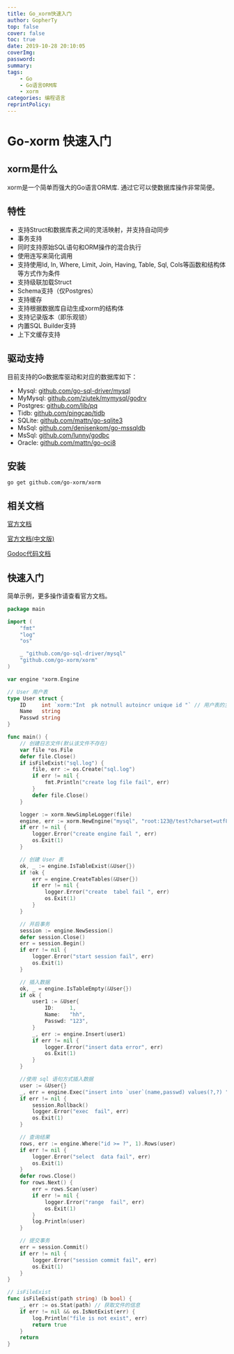 ```yaml
---
title: Go_xorm快速入门
author: GopherTy
top: false
cover: false
toc: true
date: 2019-10-28 20:10:05
coverImg:
password:
summary:
tags:
    - Go
    - Go语言ORM库
    - xorm
categories: 编程语言
reprintPolicy:
---
```

# Go-xorm 快速入门

## xorm是什么

xorm是一个简单而强大的Go语言ORM库. 通过它可以使数据库操作非常简便。

## 特性

- 支持Struct和数据库表之间的灵活映射，并支持自动同步
- 事务支持
- 同时支持原始SQL语句和ORM操作的混合执行
- 使用连写来简化调用
- 支持使用Id, In, Where, Limit, Join, Having, Table, Sql, Cols等函数和结构体等方式作为条件
- 支持级联加载Struct
- Schema支持（仅Postgres）
- 支持缓存
- 支持根据数据库自动生成xorm的结构体
- 支持记录版本（即乐观锁）
- 内置SQL Builder支持
- 上下文缓存支持

## 驱动支持

目前支持的Go数据库驱动和对应的数据库如下：

- Mysql: [github.com/go-sql-driver/mysql](https://github.com/go-sql-driver/mysql)
- MyMysql: [github.com/ziutek/mymysql/godrv](https://github.com/ziutek/mymysql/godrv)
- Postgres: [github.com/lib/pq](https://github.com/lib/pq)
- Tidb: [github.com/pingcap/tidb](https://github.com/pingcap/tidb)
- SQLite: [github.com/mattn/go-sqlite3](https://github.com/mattn/go-sqlite3)
- MsSql: [github.com/denisenkom/go-mssqldb](https://github.com/denisenkom/go-mssqldb)
- MsSql: [github.com/lunny/godbc](https://github.com/lunny/godbc)
- Oracle: [github.com/mattn/go-oci8](https://github.com/mattn/go-oci8) 

## 安装

```
go get github.com/go-xorm/xorm
```

## 相关文档

[官方文档](http://xorm.io/docs)

[官方文档(中文版)](https://www.kancloud.cn/kancloud/xorm-manual-zh-cn/56013)

[Godoc代码文档](https://godoc.org/github.com/go-xorm/xorm)

## 快速入门

简单示例，更多操作请查看官方文档。

```go
package main

import (
	"fmt"
	"log"
	"os"

	_ "github.com/go-sql-driver/mysql"
	"github.com/go-xorm/xorm"
)

var engine *xorm.Engine

// User 用户表
type User struct {
	ID     int `xorm:"Int  pk notnull autoincr unique id "` // 用户表的主键 后面为 xorm 的 tags，具体实现可查看官方文档。
	Name   string
	Passwd string
}

func main() {
	// 创建日志文件(默认该文件不存在)
	var file *os.File
	defer file.Close()
	if isFileExist("sql.log") {
		file, err := os.Create("sql.log")
		if err != nil {
			fmt.Println("create log file fail", err)
		}
		defer file.Close()
	}

	logger := xorm.NewSimpleLogger(file)                                         // 创建日志对象
	engine, err := xorm.NewEngine("mysql", "root:123@/test?charset=utf8") // 创建数据库引擎
	if err != nil {
		logger.Error("create engine fail ", err)
		os.Exit(1)
	}

	// 创建 User 表
	ok, _ := engine.IsTableExist(&User{})
	if !ok {
		err = engine.CreateTables(&User{})
		if err != nil {
			logger.Error("create  tabel fail ", err)
			os.Exit(1)
		}
	}

	// 开启事务
	session := engine.NewSession()
	defer session.Close()
	err = session.Begin()
	if err != nil {
		logger.Error("start session fail", err)
		os.Exit(1)
	}

	// 插入数据
	ok, _ = engine.IsTableEmpty(&User{})
	if ok {
		user1 := &User{
			ID:     1,
			Name:   "hh",
			Passwd: "123",
		}
		_, err := engine.Insert(user1)
		if err != nil {
			logger.Error("insert data error", err)
			os.Exit(1)
		}
	}

	//使用 sql 语句方式插入数据
	user := &User{}
	_, err = engine.Exec("insert into `user`(name,passwd) values(?,?) ", "hello", "test")
	if err != nil {
		session.Rollback()
		logger.Error("exec  fail", err)
		os.Exit(1)
	}

	// 查询结果
	rows, err := engine.Where("id >= ?", 1).Rows(user)
	if err != nil {
		logger.Error("select  data fail", err)
		os.Exit(1)
	}
	defer rows.Close()
	for rows.Next() {
		err = rows.Scan(user)
		if err != nil {
			logger.Error("range  fail", err)
			os.Exit(1)
		}
		log.Println(user)
	}

	// 提交事务
	err = session.Commit()
	if err != nil {
		logger.Error("session commit fail", err)
		os.Exit(1)
	}
}

// isFileExist
func isFileExist(path string) (b bool) {
	_, err := os.Stat(path) // 获取文件的信息
	if err != nil && os.IsNotExist(err) {
		log.Println("file is not exist", err)
		return true
	}
	return
}

```

